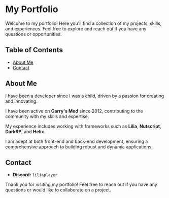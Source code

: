 # My Portfolio

Welcome to my portfolio! Here you'll find a collection of my projects, skills, and experiences. Feel free to explore and reach out if you have any questions or opportunities.

## Table of Contents

- [About Me](#about-me)
- [Contact](#contact)

## About Me

I have been a developer since I was a child, driven by a passion for creating and innovating.

I have been active on **Garry's Mod** since 2012, contributing to the community with my skills and expertise.

My experience includes working with frameworks such as **Lilia**, **Nutscript**, **DarkRP**, and **Helix**.

I am adept at both front-end and back-end development, ensuring a comprehensive approach to building robust and dynamic applications.

## Contact

- **Discord:** `liliaplayer`

Thank you for visiting my portfolio! Feel free to reach out if you have any questions or would like to collaborate on a project.

